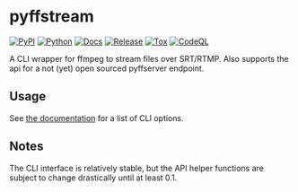 # pyffstream

[![PyPI](https://img.shields.io/pypi/v/pyffstream.svg)](https://pypi.org/project/pyffstream/)
[![Python](https://img.shields.io/pypi/pyversions/pyffstream.svg)](https://pypi.org/project/pyffstream/)
[![Docs](https://readthedocs.org/projects/pyffstream/badge/)](https://pyffstream.readthedocs.io/)
[![Release](https://github.com/gbeauregard/pyffstream/workflows/Release/badge.svg)](https://github.com/GBeauregard/pyffstream/actions/workflows/release.yml)
[![Tox](https://github.com/gbeauregard/pyffstream/workflows/Tox/badge.svg)](https://github.com/GBeauregard/pyffstream/actions/workflows/tox.yml)
[![CodeQL](https://github.com/gbeauregard/pyffstream/workflows/CodeQL/badge.svg)](https://github.com/GBeauregard/pyffstream/actions/workflows/codeql-analysis.yml)

A CLI wrapper for ffmpeg to stream files over SRT/RTMP. Also supports the api
for a not (yet) open sourced pyffserver endpoint.

## Usage

See [the documentation](https://pyffstream.readthedocs.io/) for a list of CLI options.


## Notes

The CLI interface is relatively stable, but the API helper functions are
subject to change drastically until at least 0.1.
